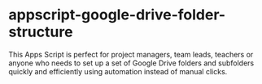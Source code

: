 # appscript-google-drive-folder-structure
This Apps Script is perfect for project managers, team leads, teachers or anyone who needs to set up a set of Google Drive folders and subfolders quickly and efficiently using automation instead of manual clicks.

